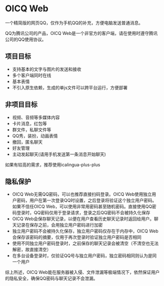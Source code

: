 # OICQ Web
一个精简版的网页QQ，仅作为手机QQ的补充，方便电脑发送普通消息。

QQ为腾讯公司的产品，OICQ Web是一个非官方的客户端，请在使用时遵守腾讯公司的QQ使用协议。

## 项目目标
- 支持基本的文字与图片的发送和接收
- 多个客户端同时在线
- 基本表情
- 不引入原生依赖，生成的单js文件可以跨平台运行，方便部署

## 非项目目标
- 视频、音频等多媒体内容
- 卡片消息，红包等
- 群文件，私聊文件等
- QQ秀，装扮，动画表情
- 撤回，匿名聊天
- 好友管理
- 主动发起聊天(请用手机发送第一条消息开始聊天)

如果有较高的需求，推荐使用icalingua-plus-plus

## 隐私保护
- OICQ Web无需QQ密码，可以也推荐直接扫码登录。OICQ Web使用独立用户密码，用户在第一次登录QQ时设置，之后登录将验证这个独立用户密码。如果不信任OICQ Web，可以使用非常用密码甚至随机密码。直接使用QQ密码登录时，QQ密码仅用于登录请求，登录之后QQ密码不会被持久化保存
- OICQ Web会保存聊天记录，以便在用户查看历史聊天记录时返回给用户。聊天记录在保存之前，会用独立用户密码进行加密
- 独立用户密码不会被持久化保存，独立用户密码仅存在于内存中，OICQ Web会保存该密码的摘要，仅用于再次登录时验证独立用户密码是否相同
- 使用不同独立用户密码登录时，之前保存的聊天记录会被清空（不清空也无法解密，故直接清空）
- 在多台设备登录时，仅验证QQ号与独立用户密码，独立密码相同则认为是同一个用户

综上所述，OICQ Web能在服务器被入侵、文件泄漏等极端情况下，依然保证用户的隐私安全，确保QQ密码与聊天记录不会泄漏。
